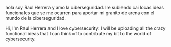 hola soy Raul Herrera y amo la ciberseguridad. Ire subiendo cai locas ideas funcionales que se me ocurren para aportar mi granito de arena con el mundo de la ciberseguridad.

Hi, I'm Raul Herrera and I love cybersecurity. I will be uploading all the crazy functional ideas that I can think of to contribute my bit to the world of cybersecurity.
